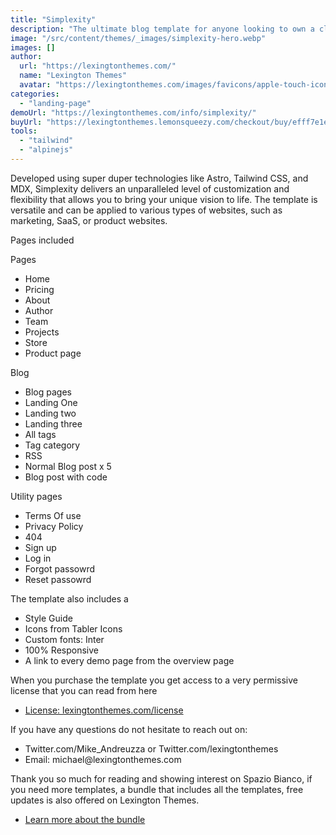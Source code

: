 ```yaml
---
title: "Simplexity"
description: "The ultimate blog template for anyone looking to own a clean, elegant and fully-functional blog website that supports dark mode with multiple demo pages."
image: "/src/content/themes/_images/simplexity-hero.webp"
images: []
author:
  url: "https://lexingtonthemes.com/"
  name: "Lexington Themes"
  avatar: "https://lexingtonthemes.com/images/favicons/apple-touch-icon.png"
categories:
  - "landing-page"
demoUrl: "https://lexingtonthemes.com/info/simplexity/"
buyUrl: "https://lexingtonthemes.lemonsqueezy.com/checkout/buy/efff7e1e-e8fe-4efc-afcb-c51907eae41c"
tools:
  - "tailwind"
  - "alpinejs"
---
```


<p>
	Developed using super duper technologies like Astro, Tailwind CSS, and MDX, Simplexity delivers an
	unparalleled level of customization and flexibility that allows you to bring your unique vision to
	life. The template is versatile and can be applied to various types of websites, such as marketing,
	SaaS, or product websites.
</p>
<p>Pages included</p>
<p>Pages</p>
<ul>
	<li>Home</li>
  <li>Pricing</li>
  <li>About</li>
  <li>Author</li>
  <li>Team</li>
  <li>Projects</li>
  <li>Store</li>
  <li>Product page</li>
</ul>
<p>Blog</p>
<ul>
	<li>Blog pages</li>
  <li>Landing One</li>
  <li>Landing two</li>
  <li>Landing three</li>
  <li>All tags</li>
  <li>Tag category</li>
  <li>RSS</li>
  <li>Normal Blog post x 5</li>
  <li>Blog post with code</li>
</ul>
<p>Utility pages</p>
<ul>
	<li>Terms Of use</li>
  <li>Privacy Policy</li>
  <li>404</li>
  <li>Sign up</li>
  <li>Log in</li>
  <li>Forgot passowrd</li>
  <li>Reset passowrd</li>
</ul>
<p>The template also includes a</p>
<ul>
	<li>Style Guide</li>
  <li>Icons from Tabler Icons</li>
  <li>Custom fonts: Inter</li>
  <li>100%&nbsp;Responsive</li>
  <li>A link to every demo page from the overview page</li>
</ul>
<p>
	When you purchase the template you get access to a very permissive license that you can read from
	here
</p>
<ul>
	<li>
		<a href="https://lexingtonthemes.com/license/">License: lexingtonthemes.com/license</a>
	</li>
</ul>
<p>If you have any questions do not hesitate to reach out on:</p>
<ul>
	<li>Twitter.com/Mike_Andreuzza or&nbsp;Twitter.com/lexingtonthemes</li>
<li>
  Email: michael@lexingtonthemes.com
</li>
</ul>
<p>
	Thank you so much for reading and showing interest on Spazio Bianco, if you need more templates, a
	bundle that includes all the templates, free updates is also offered on Lexington Themes.&nbsp;
</p>
<ul>
	<li><a href="https://lexingtonthemes.com/pricing/">Learn more about the bundle</a></li>
</ul>

